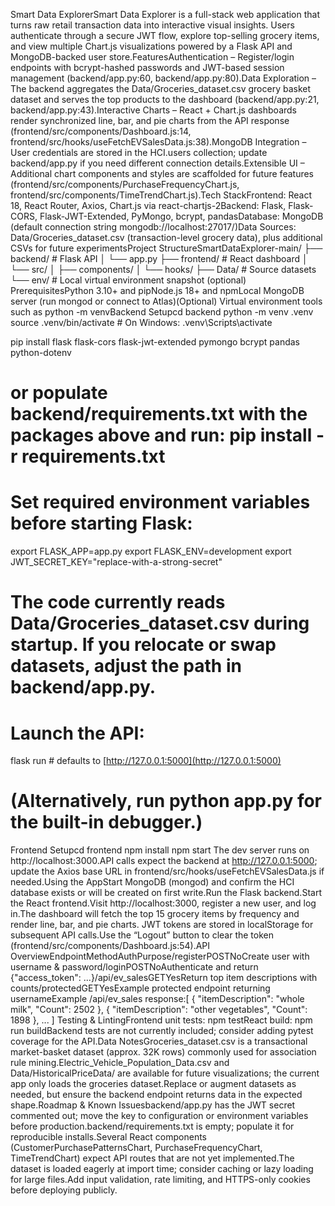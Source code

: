 Smart Data ExplorerSmart Data Explorer is a full-stack web application that turns raw retail transaction data into interactive visual insights. Users authenticate through a secure JWT flow, explore top-selling grocery items, and view multiple Chart.js visualizations powered by a Flask API and MongoDB-backed user store.FeaturesAuthentication – Register/login endpoints with bcrypt-hashed passwords and JWT-based session management (backend/app.py:60, backend/app.py:80).Data Exploration – The backend aggregates the Data/Groceries_dataset.csv grocery basket dataset and serves the top products to the dashboard (backend/app.py:21, backend/app.py:43).Interactive Charts – React + Chart.js dashboards render synchronized line, bar, and pie charts from the API response (frontend/src/components/Dashboard.js:14, frontend/src/hooks/useFetchEVSalesData.js:38).MongoDB Integration – User credentials are stored in the HCI.users collection; update backend/app.py if you need different connection details.Extensible UI – Additional chart components and styles are scaffolded for future features (frontend/src/components/PurchaseFrequencyChart.js, frontend/src/components/TimeTrendChart.js).Tech StackFrontend: React 18, React Router, Axios, Chart.js via react-chartjs-2Backend: Flask, Flask-CORS, Flask-JWT-Extended, PyMongo, bcrypt, pandasDatabase: MongoDB (default connection string mongodb://localhost:27017/)Data Sources: Data/Groceries_dataset.csv (transaction-level grocery data), plus additional CSVs for future experimentsProject StructureSmartDataExplorer-main/
├── backend/            # Flask API
│   └── app.py
├── frontend/           # React dashboard
│   └── src/
│       ├── components/
│       └── hooks/
├── Data/               # Source datasets
└── env/                # Local virtual environment snapshot (optional)
PrerequisitesPython 3.10+ and pipNode.js 18+ and npmLocal MongoDB server (run mongod or connect to Atlas)(Optional) Virtual environment tools such as python -m venvBackend Setupcd backend
python -m venv .venv
source .venv/bin/activate        # On Windows: .venv\Scripts\activate

pip install flask flask-cors flask-jwt-extended pymongo bcrypt pandas python-dotenv
# or populate backend/requirements.txt with the packages above and run: pip install -r requirements.txt

# Set required environment variables before starting Flask:

export FLASK_APP=app.py
export FLASK_ENV=development
export JWT_SECRET_KEY="replace-with-a-strong-secret"

# The code currently reads Data/Groceries_dataset.csv during startup. If you relocate or swap datasets, adjust the path in backend/app.py.

# Launch the API:

flask run # defaults to [http://127.0.0.1:5000](http://127.0.0.1:5000)

# (Alternatively, run python app.py for the built-in debugger.)
Frontend Setupcd frontend
npm install
npm start
The dev server runs on http://localhost:3000.API calls expect the backend at http://127.0.0.1:5000; update the Axios base URL in frontend/src/hooks/useFetchEVSalesData.js if needed.Using the AppStart MongoDB (mongod) and confirm the HCI database exists or will be created on first write.Run the Flask backend.Start the React frontend.Visit http://localhost:3000, register a new user, and log in.The dashboard will fetch the top 15 grocery items by frequency and render line, bar, and pie charts. JWT tokens are stored in localStorage for subsequent API calls.Use the “Logout” button to clear the token (frontend/src/components/Dashboard.js:54).API OverviewEndpointMethodAuthPurpose/registerPOSTNoCreate user with username & password/loginPOSTNoAuthenticate and return {"access_token": ...}/api/ev_salesGETYesReturn top item descriptions with counts/protectedGETYesExample protected endpoint returning usernameExample /api/ev_sales response:[
  { "itemDescription": "whole milk", "Count": 2502 },
  { "itemDescription": "other vegetables", "Count": 1898 },
  ...
]
Testing & LintingFrontend unit tests: npm testReact build: npm run buildBackend tests are not currently included; consider adding pytest coverage for the API.Data NotesGroceries_dataset.csv is a transactional market-basket dataset (approx. 32K rows) commonly used for association rule mining.Electric_Vehicle_Population_Data.csv and Data/HistoricalPriceData/ are available for future visualizations; the current app only loads the groceries dataset.Replace or augment datasets as needed, but ensure the backend endpoint returns data in the expected shape.Roadmap & Known Issuesbackend/app.py has the JWT secret commented out; move the key to configuration or environment variables before production.backend/requirements.txt is empty; populate it for reproducible installs.Several React components (CustomerPurchasePatternsChart, PurchaseFrequencyChart, TimeTrendChart) expect API routes that are not yet implemented.The dataset is loaded eagerly at import time; consider caching or lazy loading for large files.Add input validation, rate limiting, and HTTPS-only cookies before deploying publicly.

